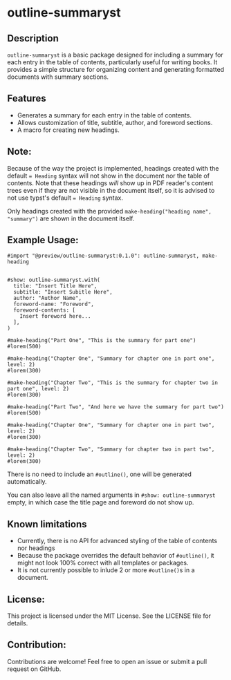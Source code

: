 # outline-summaryst

## Description

`outline-summaryst` is a basic package designed for including a summary for each entry in the table of contents, particularly useful for writing books. It provides a simple structure for organizing content and generating formatted documents with summary sections.


## Features

- Generates a summary for each entry in the table of contents.
- Allows customization of title, subtitle, author, and foreword sections.
- A macro for creating new headings.


## Note:
Because of the way the project is implemented, headings created with the default `= Heading` syntax will not show in the document nor the table of contents. Note that these headings _will_ show up in PDF reader's content trees even if they are not visible in the document itself, so it is advised to not use typst's default `= Heading` syntax.

Only headings created with the provided `make-heading("heading name", "summary")` are shown in the document itself. 


## Example Usage:
```
#import "@preview/outline-summaryst:0.1.0": outline-summaryst, make-heading


#show: outline-summaryst.with(
  title: "Insert Title Here",
  subtitle: "Insert Subitle Here",
  author: "Author Name",
  foreword-name: "Foreword",
  foreword-contents: [
    Insert foreword here...
  ],
)

#make-heading("Part One", "This is the summary for part one")
#lorem(500)

#make-heading("Chapter One", "Summary for chapter one in part one", level: 2)
#lorem(300)

#make-heading("Chapter Two", "This is the summary for chapter two in part one", level: 2)
#lorem(300)

#make-heading("Part Two", "And here we have the summary for part two")
#lorem(500)

#make-heading("Chapter One", "Summary for chapter one in part two", level: 2)
#lorem(300)

#make-heading("Chapter Two", "Summary for chapter two in part two", level: 2)
#lorem(300)
```

There is no need to include an `#outline()`, one will be generated automatically.

You can also leave all the named arguments in `#show: outline-summaryst` empty, in which case the title page and foreword do not show up.


## Known limitations
- Currently, there is no API for advanced styling of the table of contents nor headings
- Because the package overrides the default behavior of `#outline()`, it might not look 100% correct with all templates or packages.
- It is not currently possible to inlude 2 or more `#outline()`s in a document.


## License:
This project is licensed under the MIT License. See the LICENSE file for details.


## Contribution:
Contributions are welcome! Feel free to open an issue or submit a pull request on GitHub.


